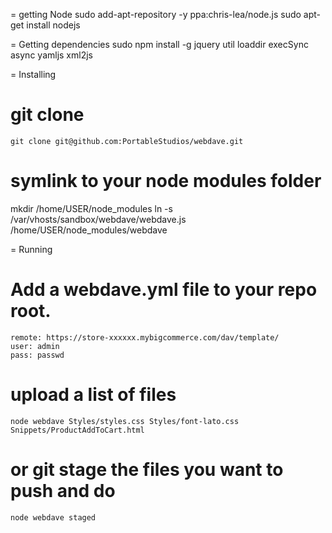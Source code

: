= getting Node
	sudo add-apt-repository -y ppa:chris-lea/node.js
	sudo apt-get install nodejs
	
= Getting dependencies
	sudo npm install -g jquery util loaddir execSync async yamljs xml2js

= Installing
# git clone
	git clone git@github.com:PortableStudios/webdave.git

# symlink to your node modules folder

mkdir /home/USER/node_modules
ln -s /var/vhosts/sandbox/webdave/webdave.js /home/USER/node_modules/webdave

= Running
# Add a webdave.yml file to your repo root. 
	remote: https://store-xxxxxx.mybigcommerce.com/dav/template/
	user: admin
	pass: passwd

# upload a list of files
    node webdave Styles/styles.css Styles/font-lato.css Snippets/ProductAddToCart.html

# or git stage the files you want to push and do 
	node webdave staged